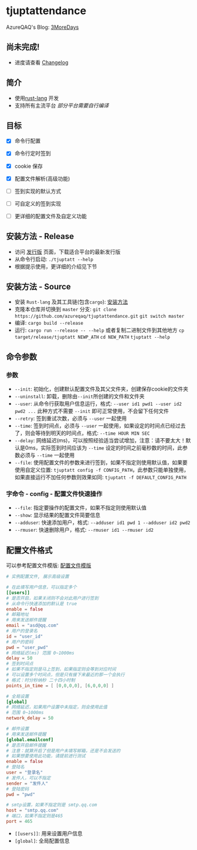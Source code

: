 # tjuptattendance

AzureQAQ's Blog: [3MoreDays](https://azureqaq.github.io)

## 尚未完成!
- 进度请查看 [Changelog](/CHANGELOG.md)

## 简介
- 使用[rust-lang](https://www.rust-lang.org/) 开发
- 支持所有主流平台 *部分平台需要自行编译*


## 目标
- [x] 命令行配置
- [x] 命令行定时签到
- [x] cookie 保存
- [x] 配置文件解析(高级功能)
- [ ] 签到实现的默认方式
- [ ] 可自定义的签到实现 
- [ ] 更详细的配置文件及自定义功能


## 安装方法 - Release
- 访问 [发行版](https://github.com/azureqaq/tjuptattendance/releases) 页面，下载适合平台的最新发行版
- 从命令行启动: `./tjuptatt --help`
- 根据提示使用，更详细的介绍见下节

## 安装方法 - Source
- 安装 `Rust-lang` 及其工具链(包含`cargo`): [安装方法](https://www.rust-lang.org/tools/install)
- 克隆本仓库并切换到 `master` 分支: `git clone https://github.com/azureqaq/tjuptattendance.git` `git switch master`
- 编译: `cargo build --release`
- 运行: `cargo run --release -- --help` 或者复制二进制文件到其他地方 `cp target/release/tjuptatt NEWP_ATH` `cd NEW_PATH` `tjuptatt --help`

## 命令参数
### 参数
- `--init`: 初始化，创建默认配置文件及其父文件夹，创建保存cookie的文件夹
- `--uninstall`: 卸载，删除由`--init`所创建的文件和文件夹
- `--user`: 从命令行获取用户信息运行，格式: `--user id1 pwd1 --user id2 pwd2 ...` 此种方式不需要 `--init` 即可正常使用，不会留下任何文件
- `--retry`: 签到重试次数，必须与 `--user` 一起使用
- `--time`: 签到时间点，必须与 `--user` 一起使用，如果设定的时间点已经过去了，则会等待到明天的时间点，格式: `--time HOUR MIN SEC`
- `--delay`: 网络延迟(ms)，可以按照经验适当尝试增加，注意：请不要太大！默认是0ms，实际签到时间应该为 `--time` 设定的时间之前毫秒数的时间，此参数必须与 `--time` 一起使用
- `--file`: 使用配置文件的参数来进行签到，如果不指定则使用默认值，如果要使用自定义位置: `tjuptatt config -f CONFIG_PATH`，此参数只能单独使用，如果直接运行不加任何参数则效果如同: `tjuptatt -f DEFAULT_CONFIG_PATH`

### 字命令 - config - 配置文件快速操作
- `--file`: 指定要操作的配置文件，如果不指定则使用默认值
- `--show`: 显示结果的配置文件简要信息
- `--adduser`: 快速添加用户，格式: `--adduser id1 pwd 1 --adduser id2 pwd2`
- `--rmuser`: 快速删除用户，格式: `--rmuser id1 --rmuser id2`

## 配置文件格式

可以参考配置文件模版: [配置文件模版](https://github.com/azureqaq/tjuptattendance/blob/master/config_template.toml)

```toml
# 实例配置文件, 展示高级设置

# 在此填写用户信息，可以指定多个
[[users]]
# 是否开启，如果关闭则不会对此用户进行签到
# 从命令行快速添加的默认是 true
enable = false
# 邮箱地址
# 用来发送邮件提醒
email = "asd@qq.com"
# 用户的登录名
id = "user_id"
# 用户的密码
pwd = "user_pwd"
# 网络延迟(ms) 范围 0~1000ms
delay = 50
# 签到时间点
# 如果不指定则是马上签到，如果指定则会等到对应时间
# 可以设置多个时间点，但是只有接下来最近的那一个会执行
# 格式：时分秒纳秒 二十四小时制
points_in_time = [ [0,0,0,0], [6,0,0,0] ]

# 全局设置
[global]
# 网络延迟，如果用户设置中未指定，则会使用此值
# 范围 0~1000ms
network_delay = 50

# 邮件设置
# 用来发送邮件提醒
[global.emailconf]
# 是否开启邮件提醒
# 注意：就算开启了但是用户未填写邮箱，还是不会发送的
# 如果想要使用此功能，请提前进行测试
enable = false
# 登陆名
user = "登录名"
# 发件人，可以不指定
sender = "发件人"
# 登陆密码
pwd = "pwd"

# smtp设置，如果不指定则是 smtp.qq.com
host = "smtp.qq.com"
# 端口，如果不指定则是465
port = 465
```

- `[[users]]`: 用来设置用户信息
- `[global]`: 全局配置信息

